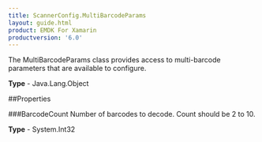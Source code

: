 ```yaml
---
title: ScannerConfig.MultiBarcodeParams
layout: guide.html
product: EMDK For Xamarin 
productversion: '6.0' 
---
```

The MultiBarcodeParams class provides access to multi-barcode parameters that are available to configure.

**Type** - Java.Lang.Object

##Properties

###BarcodeCount
Number of barcodes to decode. Count should be 2 to 10.

**Type** - System.Int32
